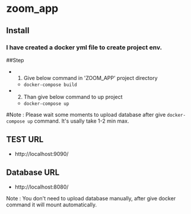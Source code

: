 # zoom_app

## Install 

### I have created a docker yml file to create project env. 

##Step 

 - 1. Give below command in 'ZOOM_APP' project directory 
    - `docker-compose build`
 - 2. Than give below command to up project 
    - `docker-compose up`

#Note : Please wait some moments to upload database after give `docker-compose up` command. It's usally take 1-2 min max.

## TEST URL 

- http://localhost:9090/

## Database URL 

- http://localhost:8080/

Note : You don't need to upload database manually, after give docker command it will mount automatically. 

